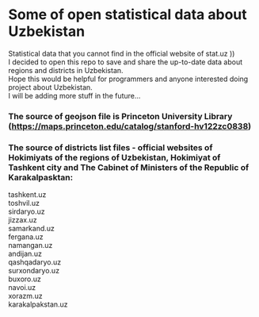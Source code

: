# Some of open statistical data about Uzbekistan
Statistical data that you cannot find in the official website of stat.uz ))  
I decided to open this repo to save and share the up-to-date data about regions and districts in Uzbekistan.  
Hope this would be helpful for programmers and anyone interested doing project about Uzbekistan.  
I will be adding more stuff in the future...  
  
### The source of geojson file is Princeton University Library (https://maps.princeton.edu/catalog/stanford-hv122zc0838)  
### The source of districts list files - official websites of Hokimiyats of the regions of Uzbekistan, Hokimiyat of Tashkent city and The Cabinet of Ministers of the Republic of Karakalpasktan:
tashkent.uz  
toshvil.uz  
sirdaryo.uz  
jizzax.uz  
samarkand.uz  
fergana.uz  
namangan.uz  
andijan.uz  
qashqadaryo.uz  
surxondaryo.uz  
buxoro.uz  
navoi.uz  
xorazm.uz  
karakalpakstan.uz  
